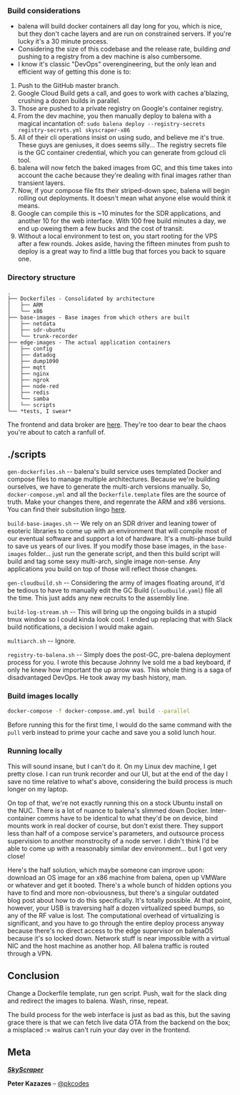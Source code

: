 ### Build considerations

- balena will build docker containers all day long for you, which is nice, but they don't cache layers and are run on constrained servers. If you're lucky it's a 30 minute process.
- Considering the size of this codebase and the release rate, building _and_ pushing to a registry from a dev machine is also cumbersome.
- I know it's classic "DevOps" overengineering, but the only lean and efficient way of getting this done is to:

1. Push to the GitHub master branch.
2. Google Cloud Build gets a call, and goes to work with caches a'blazing, crushing a dozen builds in parallel.
3. Those are pushed to a private registry on Google's container registry.
4. From the dev machine, you then manually deploy to balena with a magical incantation of:
   `sudo balena deploy --registry-secrets registry-secrets.yml skyscraper-x86`
5. All of their cli operations insist on using sudo, and believe me it's true. These guys are geniuses, it does seems silly... The registry secrets file is the GC container credential, which you can generate from gcloud cli tool.
6. balena will now fetch the baked images from GC, and this time takes into account the cache because they're dealing with final images rather than transient layers.
7. Now, if your compose file fits their striped-down spec, balena will begin rolling out deployments. It doesn't mean what anyone else would think it means.
8. Google can compile this is ~10 minutes for the SDR applications, and another 10 for the web interface. With 100 free build minutes a day, we end up oweing them a few bucks and the cost of transit.
9. Without a local environment to test on, you start rooting for the VPS after a few rounds. Jokes aside, having the fifteen minutes from push to deploy is a great way to find a little bug that forces you back to square one.

### Directory structure

```
.
├── Dockerfiles - Consolidated by architecture
│   ├── ARM
│   └── x86
├── base-images - Base images from which others are built
│   ├── netdata
│   ├── sdr-ubuntu
│   └── trunk-recorder
├── edge-images - The actual application containers
│   ├── config
│   ├── datadog
│   ├── dump1090
│   ├── mqtt
│   ├── nginx
│   ├── ngrok
│   ├── node-red
│   ├── redis
│   └── samba
│   └── scripts
└── *tests, I swear*
```

The frontend and data broker are [here](https://github.com/SkyScraperAI/skyscraper-manager). They're too dear to bear the chaos you're about to catch a ranfull of.

## ./scripts

`gen-dockerfiles.sh` -- balena's build service uses templated Docker and compose files to manage multiple architectures. Because we're building ourselves, we have to generate the multi-arch versions manually. So, `docker-compose.yml` and all the `Dockerfile.template` files are the source of truth. Make your changes there, and regenrate the ARM and x86 versions. You can find their subsitution lingo [here](https://www.balena.io/docs/learn/develop/dockerfile/#dockerfile-templates).

`build-base-images.sh` -- We rely on an SDR driver and leaning tower of esoteric libraries to come up with an environment that will compile most of our eventual software and support a lot of hardware. It's a multi-phase build to save us years of our lives. If you modify those base images, in the `base-images` folder... just run the generate script, and then this build script will build and tag some sexy multi-arch, single image non-sense. Any applications you build on top of those will reflect those changes.

`gen-cloudbuild.sh` -- Considering the army of images floating around, it'd be tedious to have to manually edit the GC Build (`cloudbuild.yaml`) file all the time. This just adds any new recruits to the assembly line.

`build-log-stream.sh` -- This will bring up the ongoing builds in a stupid tmux window so I could kinda look cool. I ended up replacing that with Slack build notifications, a decision I would make again.

`multiarch.sh` -- Ignore.

`registry-to-balena.sh` -- Simply does the post-GC, pre-balena deployment process for you. I wrote this because Johnny Ive sold me a bad keyboard, if only he knew how important the up arrow was. This whole thing is a saga of disadvantaged DevOps. He took away my bash history, man.

### Build images locally

```bash
docker-compose -f docker-compose.amd.yml build --parallel
```

Before running this for the first time, I would do the same command with the `pull` verb instead to prime your cache and save you a solid lunch hour.

### Running locally

This will sound insane, but I can't do it. On my Linux dev machine, I get pretty close. I can run trunk recorder and our UI, but at the end of the day I save no time relative to what's above, considering the build process is much longer on my laptop.

On top of that, we're not exactly running this on a stock Ubuntu install on the NUC. There is a lot of nuance to balena's slimmed down Docker. Inter-container comms have to be identical to what they'd be on device, bind mounts work in real docker of course, but don't exist there. They support less than half of a compose service's parameters, and outsource process supervision to another monstrocity of a node server. I didn't think I'd be able to come up with a reasonably similar dev environment... but I got very close!

Here's the half solution, which maybe someone can improve upon: download an OS image for an x86 machine from balena, open up VMWare or whatever and get it booted. There's a whole bunch of hidden options you have to find and more non-obviousness, but there's a singular outdated blog post about how to do this specifically. It's totally possible. At that point, however, your USB is traversing half a dozen virtualized speed bumps, so any of the RF value is lost. The computational overhead of virtualizing is significant, and you have to go through the entire deploy process anyway because there's no direct access to the edge supervisor on balenaOS because it's so locked down. Network stuff is near impossible with a virtual NIC and the host machine as another hop. All balena traffic is routed through a VPN.

## Conclusion

Change a Dockerfile template, run gen script. Push, wait for the slack ding and redirect the images to balena. Wash, rinse, repeat.

The build process for the web interface is just as bad as this, but the saving grace there is that we can fetch live data OTA from the backend on the box; a misplaced := walrus can't ruin your day over in the frontend.

## Meta

**_[SkyScraper](https://skyscraper.ai)_**

**Peter Kazazes** – [@pkcodes](https://twitter.com/pkcodes)
